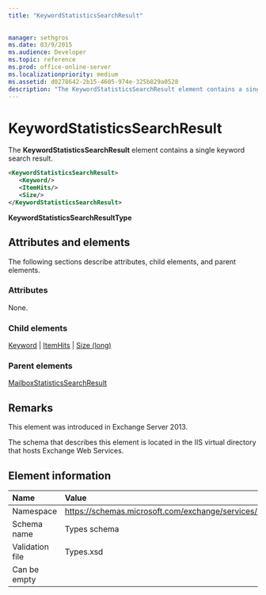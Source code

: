 ```yaml
---
title: "KeywordStatisticsSearchResult"
 
 
manager: sethgros
ms.date: 03/9/2015
ms.audience: Developer
ms.topic: reference
ms.prod: office-online-server
ms.localizationpriority: medium
ms.assetid: d0278642-2b15-4605-974e-325b829a0528
description: "The KeywordStatisticsSearchResult element contains a single keyword search result."
---
```


# KeywordStatisticsSearchResult

The **KeywordStatisticsSearchResult** element contains a single keyword search result. 
  

  
```XML
<KeywordStatisticsSearchResult>
   <Keyword/>
   <ItemHits/>
   <Size/>
</KeywordStatisticsSearchResult>
```

 **KeywordStatisticsSearchResultType**
## Attributes and elements

The following sections describe attributes, child elements, and parent elements.
  
### Attributes

None.
  
### Child elements

[Keyword](keyword.md) | [ItemHits](itemhits.md) | [Size (long)](size-long.md)
  
### Parent elements

[MailboxStatisticsSearchResult](mailboxstatisticssearchresult.md)
  
## Remarks

This element was introduced in Exchange Server 2013.
  
The schema that describes this element is located in the IIS virtual directory that hosts Exchange Web Services.
  
## Element information

|**Name**|**Value**|
|:-----|:-----|
|Namespace  <br/> |https://schemas.microsoft.com/exchange/services/2006/types  <br/> |
|Schema name  <br/> |Types schema  <br/> |
|Validation file  <br/> |Types.xsd  <br/> |
|Can be empty  <br/> ||
   

